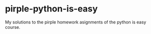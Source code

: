 # pirple-python-is-easy
My solutions to the pirple homework asignments of the python is easy course.
